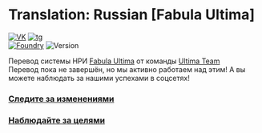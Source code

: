 # Translation: Russian [Fabula Ultima]
[![VK]][VK URL] [![tg]][tg URL]\
[![Foundry]][Foundry URL] ![Version]

Перевод системы НРИ [Fabula Ultima](https://github.com/League-of-Fabulous-Developers/FoundryVTT-Fabula-Ultima) от
команды [Ultima Team](https://t.me/Ultima_Team_Localization)\
Перевод пока не завершён, но мы активно работаем над этим! А вы можете наблюдать за нашими успехами в соцсетях!

### [Следите за изменениями](information%2FCHANGELOG.md)

### [Наблюдайте за целями](information%2FROADMAP.md)

[Foundry]: https://img.shields.io/badge/Foundry-13.348-orange?logo=foundryvirtualtabletop&logosize=auto

[Foundry URL]: https://foundryvtt.com

[Version]: https://img.shields.io/badge/Версия-0.4-informational

[VK]: https://img.shields.io/badge/VK-blue?&logo=vk&logosize=auto
[VK URL]: https://vk.com/ultima_team

[tg]: https://img.shields.io/badge/telegram-white?logo=telegram&logosize=auto
[tg URL]: https://t.me/Ultima_Team_Localization